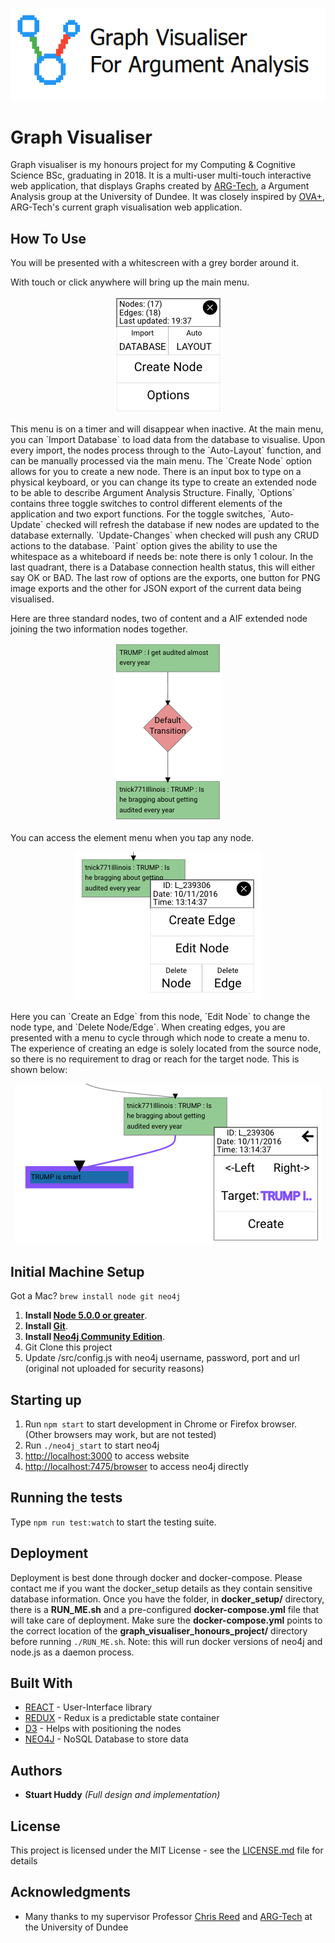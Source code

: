 <p align="center"><img src="https://github.com/alfanhui/graph_visualiser_honours_project/blob/master/docs/logoREADME.png?raw=true"/></p>


# Graph Visualiser

Graph visualiser is my honours project for my Computing & Cognitive Science BSc, graduating in 2018. It is a multi-user multi-touch interactive web application, that displays Graphs created by [ARG-Tech](http://arg-tech.org/), a Argument Analysis group at the University of Dundee. It was closely inspired by [OVA+](http://ova.arg-tech.org/), ARG-Tech's current graph visualisation web application.

## How To Use

You will be presented with a whitescreen with a grey border around it. 

With touch or click anywhere will bring up the main menu. 
<p align="center"><img src="https://github.com/alfanhui/graph_visualiser_honours_project/blob/master/docs/main_menu.png?raw=true"/></p>
<p>This menu is on a timer and will disappear when inactive. At the main menu, you can `Import Database` to load data from the database to visualise. Upon every import, the nodes process through to the `Auto-Layout` function, and can be manually processed via the main menu. The `Create Node` option allows for you to create a new node. There is an input box to type on a physical keyboard, or you can change its type to create an extended node to be able to describe Argument Analysis Structure. Finally, `Options` contains three toggle switches to control different elements of the application and two export functions. For the toggle switches, `Auto-Update` checked will refresh the database if new nodes are updated to the database externally. `Update-Changes` when checked will push any CRUD actions to the database. `Paint` option gives the ability to use the whitespace as a whiteboard if needs be: note there is only 1 colour. In the last quadrant, there is a Database connection health status, this will either say OK or BAD. The last row of options are the exports, one button for PNG image exports and the other for JSON export of the current data being visualised.</p>

<p>Here are three standard nodes, two of content and a AIF extended node joining the two information nodes together.</p>
<p align="center"><img src="https://github.com/alfanhui/graph_visualiser_honours_project/blob/master/docs/nodes.png?raw=true"/></p>

<p>You can access the element menu when you tap any node.</p>
<p align="center"><img src="https://github.com/alfanhui/graph_visualiser_honours_project/blob/master/docs/element_menu.png?raw=true"/></p>
<p>Here you can `Create an Edge` from this node, `Edit Node` to change the node type, and `Delete Node/Edge`. When creating edges, you are presented with a menu to cycle through which node to create a menu to. The experience of creating an edge is solely located from the source node, so there is no requirement to drag or reach for the target node. This is shown below:</p>
<p align="center"><img src="https://github.com/alfanhui/graph_visualiser_honours_project/blob/master/docs/Create_Edge.png?raw=true"/>

## Initial Machine Setup
Got a Mac? `brew install node git neo4j`
1. **Install [Node 5.0.0 or greater](https://nodejs.org)**.
2. **Install [Git](https://git-scm.com/downloads)**.
3. **Install [Neo4j Community Edition](https://neo4j.com/download/?ref=subscriptions)**.
4. Git Clone this project
5. Update /src/config.js with neo4j username, password, port and url (original not uploaded for security reasons)

## Starting up

1. Run `npm start` to start development in Chrome or Firefox browser. (Other browsers may work, but are not tested)
2. Run `./neo4j_start` to start neo4j
3. [http://localhost:3000](http://localhost:3000) to access website
4. [http://localhost:7475/browser](http://localhost:7475/browser) to access neo4j directly


## Running the tests

Type `npm run test:watch` to start the testing suite.

## Deployment

Deployment is best done through docker and docker-compose. Please contact me if you want the docker_setup details as they contain sensitive database information. Once you have the folder, in **docker_setup/** directory, there is a **RUN_ME.sh** and a pre-configured **docker-compose.yml** file that will take care of deployment. Make sure the **docker-compose.yml** points to the correct location of the **graph_visualiser_honours_project/** directory before running `./RUN_ME.sh`. 
Note: this will run docker versions of neo4j and node.js as a daemon process.

## Built With

* [REACT](https://reactjs.org/) - User-Interface library
* [REDUX](https://redux.js.org/) - Redux is a predictable state container
* [D3](https://d3js.org/) - Helps with positioning the nodes
* [NEO4J](https://neo4j.com/) - NoSQL Database to store data

## Authors

* **Stuart Huddy** *(Full design and implementation)*

## License

This project is licensed under the MIT License - see the [LICENSE.md](LICENSE.md) file for details

## Acknowledgments

* Many thanks to my supervisor Professor [Chris Reed](http://staff.computing.dundee.ac.uk/creed/index.html) and [ARG-Tech](http://arg-tech.org/) at the University of Dundee
